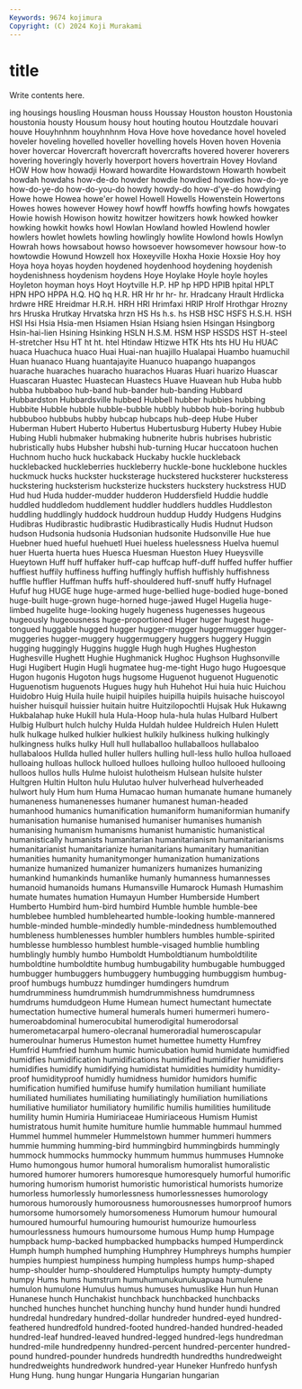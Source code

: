 ```yaml
---
Keywords: 9674 kojimura
Copyright: (C) 2024 Koji Murakami
---
```


# title

Write contents here.



ing housings housling
Housman houss Houssay Houston houston Houstonia houstonia housty Housum housy
hout houting houtou Houtzdale houvari houve Houyhnhnm houyhnhnm Hova Hove
hove hovedance hovel hoveled hoveler hoveling hovelled hoveller hovelling hovels
Hoven hoven Hovenia hover hovercar Hovercraft hovercraft hovercrafts hovered hoverer
hoverers hovering hoveringly hoverly hoverport hovers hovertrain Hovey Hovland HOW
How how howadji Howard howardite Howardstown Howarth howbeit howdah howdahs
how-de-do howder howdie howdied howdies how-do-ye how-do-ye-do how-do-you-do howdy howdy-do
how-d'ye-do howdying Howe howe Howea howe'er howel Howell Howells Howenstein
Howertons Howes howes however Howey howf howff howffs howfing howfs
howgates Howie howish Howison howitz howitzer howitzers howk howked howker
howking howkit howks howl Howlan Howland howled Howlend howler howlers
howlet howlets howling howlingly howlite Howlond howls Howlyn Howrah hows
howsabout howso howsoever howsomever howsour how-to howtowdie Howund Howzell hox
Hoxeyville Hoxha Hoxie Hoxsie Hoy hoy Hoya hoya hoyas hoyden
hoydened hoydenhood hoydening hoydenish hoydenishness hoydenism hoydens Hoye Hoylake Hoyle
hoyle hoyles Hoyleton hoyman hoys Hoyt Hoytville H.P. HP hp
HPD HPIB hpital HPLT HPN HPO HPPA H.Q. HQ hq
H.R. HR Hr hr hr- hr. Hradcany Hrault Hrdlicka hrdwre
HRE Hreidmar H.R.H. HRH HRI Hrimfaxi HRIP Hrolf Hrothgar Hrozny
hrs Hruska Hrutkay Hrvatska hrzn HS Hs h.s. hs HSB
HSC HSFS H.S.H. HSH HSI Hsi Hsia Hsia-men Hsiamen Hsian
Hsiang hsien Hsingan Hsingborg Hsin-hai-lien Hsining Hsinking HSLN H.S.M. HSM
HSP HSSDS HST H-steel H-stretcher Hsu HT ht ht. htel
Htindaw Htizwe HTK Hts hts HU Hu HUAC huaca Huachuca
huaco Huai Huai-nan huajillo Hualapai Huambo huamuchil Huan huanaco Huang
huantajayite Huanuco huapango huapangos huarache huaraches huaracho huarachos Huaras Huari
huarizo Huascar Huascaran Huastec Huastecan Huastecs Huave Huavean hub Huba
hubb hubba hubbaboo hub-band hub-bander hub-banding Hubbard Hubbardston Hubbardsville hubbed
Hubbell hubber hubbies hubbing Hubbite Hubble hubble hubble-bubble hubbly hubbob
hub-boring hubbub hubbuboo hubbubs hubby hubcap hubcaps hub-deep Hube Huber
Huberman Hubert Huberto Hubertus Hubertusburg Huberty Hubey Hubie Hubing Hubli
hubmaker hubmaking hubnerite hubris hubrises hubristic hubristically hubs Hubsher hubshi
hub-turning Hucar huccatoon huchen Huchnom hucho huck huckaback Huckaby huckle
huckleback hucklebacked huckleberries huckleberry huckle-bone hucklebone huckles huckmuck hucks huckster
hucksterage huckstered hucksterer hucksteress huckstering hucksterism hucksterize hucksters huckstery huckstress
HUD Hud hud Huda hudder-mudder hudderon Huddersfield Huddie huddle huddled
huddledom huddlement huddler huddlers huddles Huddleston huddling huddlingly huddock huddroun
huddup Huddy Hudgens Hudgins Hudibras Hudibrastic hudibrastic Hudibrastically Hudis Hudnut
Hudson hudson Hudsonia hudsonia Hudsonian hudsonite Hudsonville Hue hue Huebner
hued hueful huehuetl Huei hueless huelessness Huelva huemul huer Huerta
huerta hues Huesca Huesman Hueston Huey Hueysville Hueytown Huff huff
huffaker huff-cap huffcap huff-duff huffed huffer huffier huffiest huffily huffiness
huffing huffingly huffish huffishly huffishness huffle huffler Huffman huffs huff-shouldered
huff-snuff huffy Hufnagel Hufuf hug HUGE huge huge-armed huge-bellied huge-bodied
huge-boned huge-built huge-grown huge-horned huge-jawed Hugel Hugelia huge-limbed hugelite huge-looking
hugely hugeness hugenesses hugeous hugeously hugeousness huge-proportioned Huger huger hugest
huge-tongued huggable hugged hugger hugger-mugger huggermugger hugger-muggeries hugger-muggery huggermuggery huggers
huggery Huggin hugging huggingly Huggins huggle Hugh hugh Hughes Hugheston
Hughesville Hughett Hughie Hughmanick Hughoc Hughson Hughsonville Hugi Hugibert Hugin
Hugli hugmatee hug-me-tight Hugo hugo Hugoesque Hugon hugonis Hugoton hugs
hugsome Huguenot huguenot Huguenotic Huguenotism huguenots Hugues hugy huh Huhehot
Hui huia huic Huichou Huidobro Huig Huila huile huipil huipiles
huipilla huipils huisache huiscoyol huisher huisquil huissier huitain huitre Huitzilopochtli
Hujsak Huk Hukawng Hukbalahap huke Hukill hula Hula-Hoop hula-hula hulas
Hulbard Hulbert Hulbig Hulburt hulch hulchy Hulda Huldah huldee Huldreich
Hulen Hulett hulk hulkage hulked hulkier hulkiest hulkily hulkiness hulking
hulkingly hulkingness hulks hulky Hull hull hullaballoo hullaballoos hullabaloo hullabaloos
Hullda hulled huller hullers hulling hull-less hullo hulloa hulloaed hulloaing
hulloas hullock hulloed hulloes hulloing hulloo hullooed hullooing hulloos hullos
hulls Hulme huloist hulotheism Hulsean hulsite hulster Hultgren Hultin Hulton
hulu Hulutao hulver hulverhead hulverheaded hulwort huly Hum hum Huma
Humacao human humanate humane humanely humaneness humanenesses humaner humanest human-headed
humanhood humanics humanification humaniform humaniformian humanify humanisation humanise humanised humaniser
humanises humanish humanising humanism humanisms humanist humanistic humanistical humanistically humanists
humanitarian humanitarianism humanitarianisms humanitarianist humanitarianize humanitarians humanitary humanitian humanities humanity
humanitymonger humanization humanizations humanize humanized humanizer humanizers humanizes humanizing humankind
humankinds humanlike humanly humanness humannesses humanoid humanoids humans Humansville Humarock
Humash Humashim humate humates humation Humayun Humber Humberside Humbert Humberto
Humbird hum-bird humbird Humble humble humble-bee humblebee humbled humblehearted humble-looking
humble-mannered humble-minded humble-mindedly humble-mindedness humblemouthed humbleness humblenesses humbler humblers humbles
humble-spirited humblesse humblesso humblest humble-visaged humblie humbling humblingly humbly humbo
Humboldt Humboldtianum humboldtilite humboldtine humboldtite humbug humbugability humbugable humbugged humbugger
humbuggers humbuggery humbugging humbuggism humbug-proof humbugs humbuzz humdinger humdingers humdrum
humdrumminess humdrummish humdrummishness humdrumness humdrums humdudgeon Hume Humean humect humectant
humectate humectation humective humeral humerals humeri humermeri humero- humeroabdominal humerocubital
humerodigital humerodorsal humerometacarpal humero-olecranal humeroradial humeroscapular humeroulnar humerus Humeston humet
humettee humetty Humfrey Humfrid Humfried humhum humic humicubation humid humidate
humidfied humidfies humidification humidifications humidified humidifier humidifiers humidifies humidify humidifying
humidistat humidities humidity humidity-proof humidityproof humidly humidness humidor humidors humific
humification humified humifuse humify humilation humiliant humiliate humiliated humiliates humiliating
humiliatingly humiliation humiliations humiliative humiliator humiliatory humilific humilis humilities humilitude
humility humin Humiria Humiriaceae Humiriaceous Humism Humist humistratous humit humite
humiture humlie hummable hummaul hummed Hummel hummel hummeler Hummelstown hummer
hummeri hummers hummie humming humming-bird hummingbird hummingbirds hummingly hummock hummocks
hummocky hummum hummus hummuses Humnoke Humo humongous humor humoral humoralism
humoralist humoralistic humored humorer humorers humoresque humoresquely humorful humorific humoring
humorism humorist humoristic humoristical humorists humorize humorless humorlessly humorlessness humorlessnesses
humorology humorous humorously humorousness humorousnesses humorproof humors humorsome humorsomely humorsomeness
Humorum humour humoural humoured humourful humouring humourist humourize humourless humourlessness
humours humoursome humous Hump hump Humpage humpback hump-backed humpbacked humpbacks
humped Humperdinck Humph humph humphed humphing Humphrey Humphreys humphs humpier
humpies humpiest humpiness humping humpless humps hump-shaped hump-shoulder hump-shouldered Humptulips
humpty humpty-dumpty humpy Hums hums humstrum humuhumunukunukuapuaa humulene humulon humulone
Humulus humus humuses humuslike Hun hun Hunan Hunanese hunch Hunchakist
hunchback hunchbacked hunchbacks hunched hunches hunchet hunching hunchy hund hunder
hundi hundred hundredal hundredary hundred-dollar hundreder hundred-eyed hundred-feathered hundredfold hundred-footed
hundred-handed hundred-headed hundred-leaf hundred-leaved hundred-legged hundred-legs hundredman hundred-mile hundredpenny hundred-percent
hundred-percenter hundred-pound hundred-pounder hundreds hundredth hundredths hundredweight hundredweights hundredwork hundred-year
Huneker Hunfredo hunfysh Hung Hung. hung hungar Hungaria Hungarian hungarian

